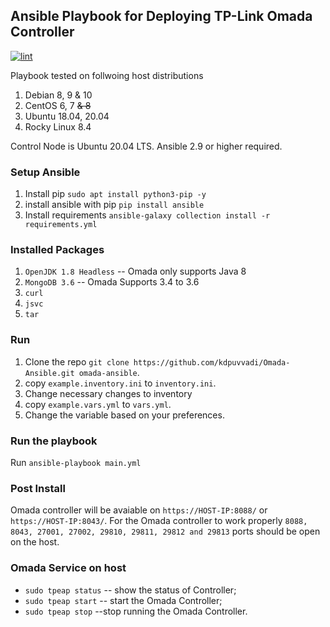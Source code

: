 ## Ansible Playbook for Deploying TP-Link Omada Controller

[![lint](https://github.com/kdpuvvadi/Omada-Ansible/actions/workflows/lint.yml/badge.svg)](https://github.com/kdpuvvadi/Omada-Ansible/actions/workflows/lint.yml)

Playbook tested on follwoing host distributions 
1. Debian 8, 9 & 10
2. CentOS 6, 7 ~~& 8~~
3. Ubuntu 18.04, 20.04
4. Rocky Linux 8.4

Control Node is Ubuntu 20.04 LTS. Ansible 2.9 or higher required.

### Setup Ansible

1. Install pip `sudo apt install python3-pip -y`
2. install ansible with pip `pip install ansible` 
3. Install requirements `ansible-galaxy collection install -r requirements.yml`

### Installed Packages

1. `OpenJDK 1.8 Headless`   -- Omada only supports Java 8  
2. `MongoDB 3.6`    -- Omada Supports 3.4 to 3.6
3. `curl`
4. `jsvc`
5. `tar`

### Run

1. Clone the repo  `git clone https://github.com/kdpuvvadi/Omada-Ansible.git omada-ansible`. 
2. copy `example.inventory.ini` to `inventory.ini`.
3. Change necessary changes to inventory
4. copy `example.vars.yml` to `vars.yml`.
5. Change the variable based on your preferences.

### Run the playbook

Run `ansible-playbook main.yml` 

### Post Install

Omada controller will be avaiable on `https://HOST-IP:8088/`  or `https://HOST-IP:8043/`. For the Omada controller to work properly `8088, 8043, 27001, 27002, 29810, 29811, 29812 and 29813` ports should be open on the host. 


### Omada Service on host

*   `sudo tpeap status`     -- show the status of Controller;
*   `sudo tpeap start`     -- start the Omada Controller;
*   `sudo tpeap stop`     --stop running the Omada Controller.
